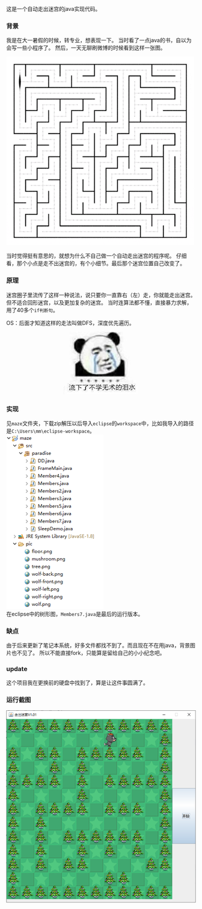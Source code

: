 这是一个自动走出迷宫的java实现代码。
### 背景
我是在大一暑假的时候，转专业，想表现一下。
当时看了一点java的书，自以为会写一些小程序了。
然后，一天无聊刷微博的时候看到这样一张图。

![go out of maze](go_out_of_maze.gif)

当时觉得挺有意思的，就想为什么不自己做一个自动走出迷宫的程序呢。
仔细看，那个小点是走不出迷宫的，有个小细节。最后那个迷宫位置自己改变了。

### 原理
迷宫圈子里流传了这样一种说法，说只要你一直靠右（左）走，你就能走出迷宫。但不适合回形迷宫，以及更加复杂的迷宫。
当时连算法都不懂，直接暴力求解，用了40多个```if判断句```。 

OS：后面才知道这样的走法叫做DFS，深度优先遍历。 

<p align="center">
  <img src="emoji.jpg">
</p>   

### 实现
见```maze```文件夹，下载zip解压以后导入```eclipse```的```workspace```中，比如我导入的路径是```C:\Users\mm\eclipse-workspace```。  
![](tree.png)  
在eclipse中的树形图，```Members7.java```是最后的运行版本。

### 缺点
由于后来更新了笔记本系统，好多文件都找不到了。而且现在不在用java，背景图片也不见了。
所以不能直接fork，只能算是留给自己的小小纪念吧。

### update
这个项目我在更换前的硬盘中找到了，算是让这件事圆满了。

### 运行截图
![](run.png)
